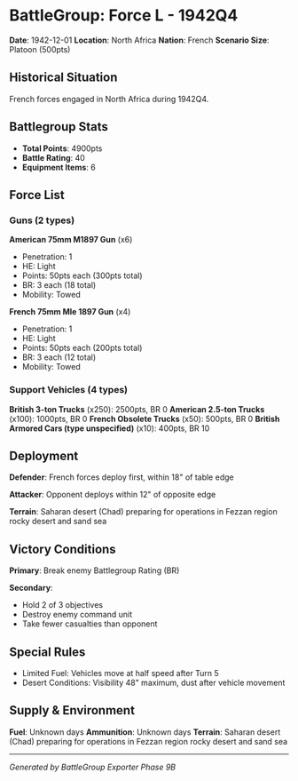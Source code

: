 # BattleGroup: Force L - 1942Q4

**Date**: 1942-12-01
**Location**: North Africa
**Nation**: French
**Scenario Size**: Platoon (500pts)

## Historical Situation

French forces engaged in North Africa during 1942Q4.

## Battlegroup Stats

- **Total Points**: 4900pts
- **Battle Rating**: 40
- **Equipment Items**: 6

## Force List

### Guns (2 types)

**American 75mm M1897 Gun** (x6)
- Penetration: 1
- HE: Light
- Points: 50pts each (300pts total)
- BR: 3 each (18 total)
- Mobility: Towed

**French 75mm Mle 1897 Gun** (x4)
- Penetration: 1
- HE: Light
- Points: 50pts each (200pts total)
- BR: 3 each (12 total)
- Mobility: Towed

### Support Vehicles (4 types)

**British 3-ton Trucks** (x250): 2500pts, BR 0
**American 2.5-ton Trucks** (x100): 1000pts, BR 0
**French Obsolete Trucks** (x50): 500pts, BR 0
**British Armored Cars (type unspecified)** (x10): 400pts, BR 10

## Deployment

**Defender**: French forces deploy first, within 18" of table edge

**Attacker**: Opponent deploys within 12" of opposite edge

**Terrain**: Saharan desert (Chad) preparing for operations in Fezzan region rocky desert and sand sea

## Victory Conditions

**Primary**: Break enemy Battlegroup Rating (BR)

**Secondary**:
- Hold 2 of 3 objectives
- Destroy enemy command unit
- Take fewer casualties than opponent

## Special Rules

- Limited Fuel: Vehicles move at half speed after Turn 5
- Desert Conditions: Visibility 48" maximum, dust after vehicle movement

## Supply & Environment

**Fuel**: Unknown days
**Ammunition**: Unknown days
**Terrain**: Saharan desert (Chad) preparing for operations in Fezzan region rocky desert and sand sea

---

*Generated by BattleGroup Exporter Phase 9B*
